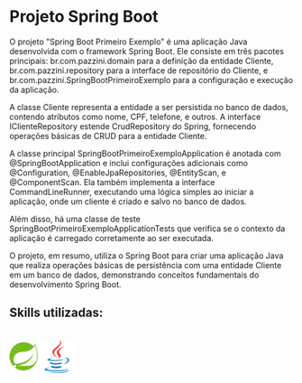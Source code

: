 # Projeto Spring Boot

O projeto "Spring Boot Primeiro Exemplo" é uma aplicação Java desenvolvida com o framework Spring Boot. Ele consiste em três pacotes principais: br.com.pazzini.domain para a definição da entidade Cliente, br.com.pazzini.repository para a interface de repositório do Cliente, e br.com.pazzini.SpringBootPrimeiroExemplo para a configuração e execução da aplicação.

A classe Cliente representa a entidade a ser persistida no banco de dados, contendo atributos como nome, CPF, telefone, e outros. A interface IClienteRepository estende CrudRepository do Spring, fornecendo operações básicas de CRUD para a entidade Cliente.

A classe principal SpringBootPrimeiroExemploApplication é anotada com @SpringBootApplication e inclui configurações adicionais como @Configuration, @EnableJpaRepositories, @EntityScan, e @ComponentScan. Ela também implementa a interface CommandLineRunner, executando uma lógica simples ao iniciar a aplicação, onde um cliente é criado e salvo no banco de dados.

Além disso, há uma classe de teste SpringBootPrimeiroExemploApplicationTests que verifica se o contexto da aplicação é carregado corretamente ao ser executada.

O projeto, em resumo, utiliza o Spring Boot para criar uma aplicação Java que realiza operações básicas de persistência com uma entidade Cliente em um banco de dados, demonstrando conceitos fundamentais do desenvolvimento Spring Boot.


## Skills utilizadas:
<div style="display: inline_block"><br>
   <img align="center" alt="Spring" height="50" width="50" src="https://raw.githubusercontent.com/devicons/devicon/master/icons/spring/spring-original.svg">
  <img align="center" alt="Spring" height="60" width="60" src="https://raw.githubusercontent.com/devicons/devicon/master/icons/java/java-original.svg">


   
